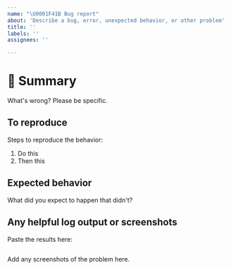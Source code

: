 ```yaml
---
name: "\U0001F41B Bug report"
about: 'Describe a bug, error, unexpected behavior, or other problem'
title: ''
labels: ''
assignees: ''

---
```


# 🐛 Summary #

What's wrong? Please be specific.

## To reproduce ##

Steps to reproduce the behavior:

1. Do this
1. Then this

## Expected behavior ##

What did you expect to happen that didn't?

## Any helpful log output or screenshots ##

Paste the results here:

```console

```

Add any screenshots of the problem here.
